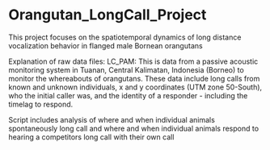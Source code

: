 # Orangutan_LongCall_Project
This project focuses on the spatiotemporal dynamics of long distance vocalization behavior in flanged male Bornean orangutans

Explanation of raw data files:
LC_PAM: This is data from a passive acoustic monitoring system in Tuanan, Central Kalimatan, Indonesia (Borneo) to monitor the whereabouts of orangutans. These data include long calls from known and unknown individuals, x and y coordinates (UTM zone 50-South), who the initial caller was, and the identity of a responder - including the timelag to respond.

Script includes analysis of where and when individual animals spontaneously long call and where and when individual animals respond to hearing a competitors long call with their own call

